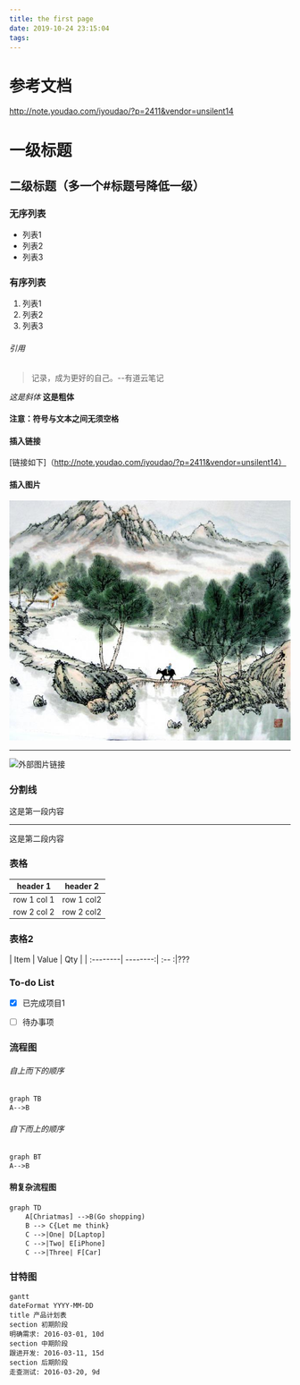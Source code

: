 ```yaml
---
title: the first page
date: 2019-10-24 23:15:04
tags:
---
```



# 参考文档
http://note.youdao.com/iyoudao/?p=2411&vendor=unsilent14

# 一级标题
## 二级标题（多一个#标题号降低一级）

### 无序列表
- 列表1
- 列表2
- 列表3


### 有序列表
1. 列表1
2. 列表2
3. 列表3

<!-- more -->

###### 引用
> 记录，成为更好的自己。--有道云笔记


*这是斜体*
**这是粗体**

#### 注意：符号与文本之间无须空格


#### 插入链接
[链接如下]（http://note.youdao.com/iyoudao/?p=2411&vendor=unsilent14）

#### 插入图片

![本地图片](../images/a.jpg)

---

![外部图片链接](https://uploadfile.huiyi8.com/2014/1020/20141020045816290.jpg)

### 分割线
这是第一段内容
***
这是第二段内容


### 表格
header 1 | header 2
---|---
row 1 col 1 | row 1 col2
row 2 col 2 | row 2 col2

### 表格2
| Item     |    Value | Qty  |
| :--------| --------:| :-- :|???


### To-do List
- [x] 已完成项目1
- [ ] 待办事项


### 流程图
###### 自上而下的顺序

```
graph TB
A-->B
```
###### 自下而上的顺序
```
graph BT
A-->B
```
#### 稍复杂流程图
```
graph TD
    A[Chriatmas] -->B(Go shopping)
    B --> C{Let me think}
    C -->|One| D[Laptop]
    C -->|Two| E[iPhone]
    C -->|Three| F[Car]
```

### 甘特图
```
gantt
dateFormat YYYY-MM-DD
title 产品计划表
section 初期阶段
明确需求: 2016-03-01, 10d
section 中期阶段
跟进开发: 2016-03-11, 15d
section 后期阶段
走查测试: 2016-03-20, 9d
```
